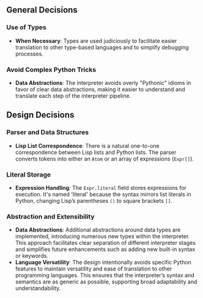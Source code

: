 ## General Decisions

### Use of Types
- **When Necessary**: Types are used judiciously to facilitate easier translation to other type-based languages and to simplify debugging processes.

### Avoid Complex Python Tricks
- **Data Abstractions**: The interpreter avoids overly "Pythonic" idioms in favor of clear data abstractions, making it easier to understand and translate each step of the interpreter pipeline.

## Design Decisions

### Parser and Data Structures
- **Lisp List Correspondence**: There is a natural one-to-one correspondence between Lisp lists and Python lists. The parser converts tokens into either an `Atom` or an array of expressions (`Expr[]`).

### Literal Storage
- **Expression Handling**: The `Expr.literal` field stores expressions for execution. It's named 'literal' because the syntax mirrors list literals in Python, changing Lisp’s parentheses `()` to square brackets `[]`.

### Abstraction and Extensibility
- **Data Abstractions**: Additional abstractions around data types are implemented, introducing numerous new types within the interpreter. This approach facilitates clear separation of different interpreter stages and simplifies future enhancements such as adding new built-in syntax or keywords.
- **Language Versatility**: The design intentionally avoids specific Python features to maintain versatility and ease of translation to other programming languages. This ensures that the interpreter’s syntax and semantics are as generic as possible, supporting broad adaptability and understandability.
